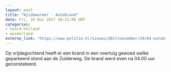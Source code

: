 ```yaml
---
layout: post
title: "Wjidewormer - Autobrand"
date: Fri, 24 Nov 2017 10:22:00 GMT
categories: 
- noord-holland 
- wormerland 
externe_link: "https://www.politie.nl/nieuws/2017/november/24/04-autobrand.html"
---
```


Op vrijdagochtend heeft er een brand in een voertuig gewoed welke geparkeerd stond aan de Zuiderweg. De brand werd even na 04.00 uur geconstateerd.
